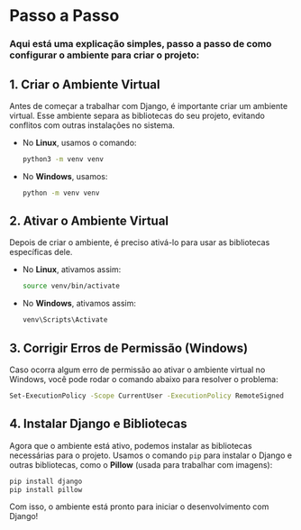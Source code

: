 # Passo a Passo

### Aqui está uma explicação simples, passo a passo de como configurar o ambiente para criar o projeto:

## 1. Criar o Ambiente Virtual

Antes de começar a trabalhar com Django, é importante criar um ambiente virtual. Esse ambiente separa as bibliotecas do seu projeto, evitando conflitos com outras instalações no sistema.

- No **Linux**, usamos o comando:
  ```bash
  python3 -m venv venv
  ```
- No **Windows**, usamos:
  ```bash
  python -m venv venv
  ```

## 2. Ativar o Ambiente Virtual

Depois de criar o ambiente, é preciso ativá-lo para usar as bibliotecas específicas dele.

- No **Linux**, ativamos assim:
  ```bash
  source venv/bin/activate
  ```
- No **Windows**, ativamos assim:
  ```bash
  venv\Scripts\Activate
  ```

## 3. Corrigir Erros de Permissão (Windows)

Caso ocorra algum erro de permissão ao ativar o ambiente virtual no Windows, você pode rodar o comando abaixo para resolver o problema:
```bash
Set-ExecutionPolicy -Scope CurrentUser -ExecutionPolicy RemoteSigned
```

## 4. Instalar Django e Bibliotecas

Agora que o ambiente está ativo, podemos instalar as bibliotecas necessárias para o projeto. Usamos o comando `pip` para instalar o Django e outras bibliotecas, como o **Pillow** (usada para trabalhar com imagens):
```bash
pip install django
pip install pillow
```

Com isso, o ambiente está pronto para iniciar o desenvolvimento com Django!